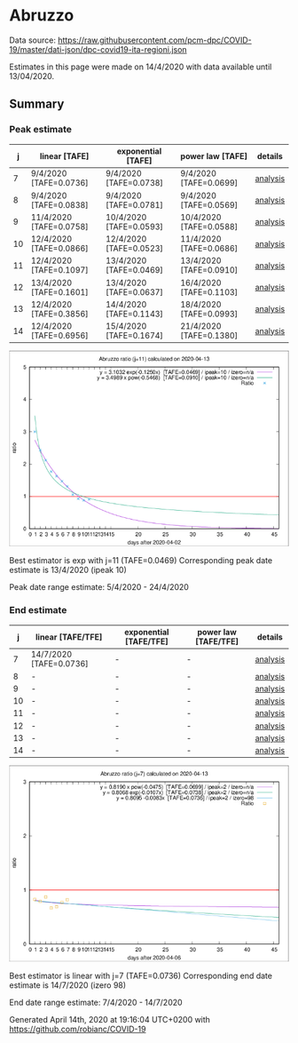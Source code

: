 # Abruzzo


Data source: https://raw.githubusercontent.com/pcm-dpc/COVID-19/master/dati-json/dpc-covid19-ita-regioni.json

Estimates in this page were made on 14/4/2020 with data available until 13/04/2020.


## Summary 

### Peak estimate 
|j|linear [TAFE]|exponential [TAFE]|power law [TAFE]|details|
|---|----|-----------|---------|-------|
|7|9/4/2020 [TAFE=0.0736]|9/4/2020 [TAFE=0.0738]|9/4/2020 [TAFE=0.0699]|[analysis](COVID-19_abruzzo_j7_2020-04-13.md)|
|8|9/4/2020 [TAFE=0.0838]|9/4/2020 [TAFE=0.0781]|9/4/2020 [TAFE=0.0569]|[analysis](COVID-19_abruzzo_j8_2020-04-13.md)|
|9|11/4/2020 [TAFE=0.0758]|10/4/2020 [TAFE=0.0593]|10/4/2020 [TAFE=0.0588]|[analysis](COVID-19_abruzzo_j9_2020-04-13.md)|
|10|12/4/2020 [TAFE=0.0866]|12/4/2020 [TAFE=0.0523]|11/4/2020 [TAFE=0.0686]|[analysis](COVID-19_abruzzo_j10_2020-04-13.md)|
|11|12/4/2020 [TAFE=0.1097]|13/4/2020 [TAFE=0.0469]|13/4/2020 [TAFE=0.0910]|[analysis](COVID-19_abruzzo_j11_2020-04-13.md)|
|12|13/4/2020 [TAFE=0.1601]|13/4/2020 [TAFE=0.0637]|16/4/2020 [TAFE=0.1103]|[analysis](COVID-19_abruzzo_j12_2020-04-13.md)|
|13|12/4/2020 [TAFE=0.3856]|14/4/2020 [TAFE=0.1143]|18/4/2020 [TAFE=0.0993]|[analysis](COVID-19_abruzzo_j13_2020-04-13.md)|
|14|12/4/2020 [TAFE=0.6956]|15/4/2020 [TAFE=0.1674]|21/4/2020 [TAFE=0.1380]|[analysis](COVID-19_abruzzo_j14_2020-04-13.md)|

![best peak estimate](COVID-19_abruzzo_j11_2020-04-13.png)

Best estimator is exp with j=11 (TAFE=0.0469)
Corresponding peak date estimate is 13/4/2020 (ipeak 10)


Peak date range estimate: 5/4/2020 - 24/4/2020

### End estimate 
|j|linear [TAFE/TFE]|exponential [TAFE/TFE]|power law [TAFE/TFE]|details|
|---|----|-----------|---------|-------|
|7|14/7/2020 [TAFE=0.0736]|-|-|[analysis](COVID-19_abruzzo_j7_2020-04-13.md)|
|8|-|-|-|[analysis](COVID-19_abruzzo_j8_2020-04-13.md)|
|9|-|-|-|[analysis](COVID-19_abruzzo_j9_2020-04-13.md)|
|10|-|-|-|[analysis](COVID-19_abruzzo_j10_2020-04-13.md)|
|11|-|-|-|[analysis](COVID-19_abruzzo_j11_2020-04-13.md)|
|12|-|-|-|[analysis](COVID-19_abruzzo_j12_2020-04-13.md)|
|13|-|-|-|[analysis](COVID-19_abruzzo_j13_2020-04-13.md)|
|14|-|-|-|[analysis](COVID-19_abruzzo_j14_2020-04-13.md)|

![best zero estimate](COVID-19_abruzzo_j7_2020-04-13.png)

Best estimator is linear with j=7 (TAFE=0.0736)
Corresponding end date estimate is 14/7/2020 (izero 98)


End date range estimate: 7/4/2020 - 14/7/2020

Generated April 14th, 2020 at 19:16:04 UTC+0200 with https://github.com/robianc/COVID-19
